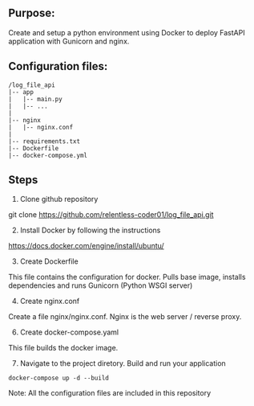 ## Purpose:
Create and setup a python environment using Docker to deploy FastAPI application with Gunicorn and nginx.

## Configuration files:
```
/log_file_api
|-- app
|   |-- main.py
|   |-- ...
|
|-- nginx
|   |-- nginx.conf
|
|-- requirements.txt
|-- Dockerfile
|-- docker-compose.yml
```

## Steps
1. Clone github repository

git clone https://github.com/relentless-coder01/log_file_api.git

2. Install Docker by following the instructions

https://docs.docker.com/engine/install/ubuntu/

3. Create Dockerfile

This file contains the configuration for docker. Pulls base image, installs dependencies and runs Gunicorn (Python WSGI server)

4. Create nginx.conf

Create a file nginx/nginx.conf. Nginx is the web server / reverse proxy.

6. Create docker-compose.yaml

This file builds the docker image.

7. Navigate to the project diretory. Build and run your application

```
docker-compose up -d --build
```
Note: All the configuration files are included in this repository

